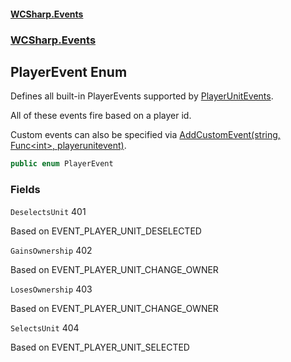 #### [WCSharp.Events](README.md 'README')
### [WCSharp.Events](WCSharp.Events.md 'WCSharp.Events')

## PlayerEvent Enum

Defines all built-in PlayerEvents supported by [PlayerUnitEvents](WCSharp.Events.PlayerUnitEvents.md 'WCSharp.Events.PlayerUnitEvents').  
  
All of these events fire based on a player id.  
  
Custom events can also be specified via [AddCustomEvent(string, Func&lt;int&gt;, playerunitevent)](WCSharp.Events.PlayerUnitEvents.AddCustomEvent(string,System.Func_int_,WCSharp.Api.playerunitevent).md 'WCSharp.Events.PlayerUnitEvents.AddCustomEvent(string, System.Func<int>, WCSharp.Api.playerunitevent)').

```csharp
public enum PlayerEvent
```
### Fields

<a name='WCSharp.Events.PlayerEvent.DeselectsUnit'></a>

`DeselectsUnit` 401

Based on EVENT_PLAYER_UNIT_DESELECTED

<a name='WCSharp.Events.PlayerEvent.GainsOwnership'></a>

`GainsOwnership` 402

Based on EVENT_PLAYER_UNIT_CHANGE_OWNER

<a name='WCSharp.Events.PlayerEvent.LosesOwnership'></a>

`LosesOwnership` 403

Based on EVENT_PLAYER_UNIT_CHANGE_OWNER

<a name='WCSharp.Events.PlayerEvent.SelectsUnit'></a>

`SelectsUnit` 404

Based on EVENT_PLAYER_UNIT_SELECTED